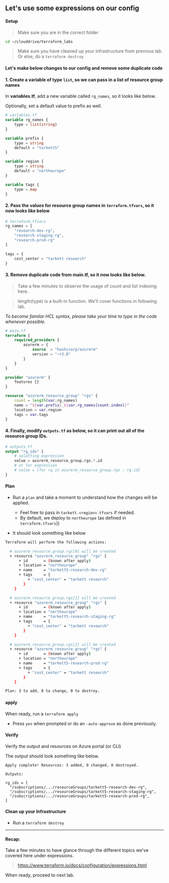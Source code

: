## Let's use some expressions on our config

#### Setup

> Make sure you are in the correct folder

```bash
cd ~/clouddrive/terraform_labs
```

> Make sure you have cleaned up your infrastructure from previous lab. Or else, do a `terraform destroy`

#### Let's make below changes to our config and remove some duplicate code

#### 1. Create a variable of type `list`, so we can pass in a list of resource group names

In **variables.tf**, add a new variable called `rg_names`, so it looks like below.  

Optionally, set a default value to prefix as well.

```terraform
# variables.tf
variable rg_names {
    type = list(string)    
}

variable prefix {
    type = string
    default = "tarkett5"
}

variable region {           
    type = string
    default = "northeurope"
}

variable tags {
    type = map          
}
```

#### 2. Pass the values for resource group names in `terraform.tfvars`, so it now looks like below

```terraform
# terraform.tfvars
rg_names = [
    "research-dev-rg",
    "research-staging-rg",
    "research-prod-rg"
]

tags = {  
    cost_center = "tarkett research"    
} 
```

#### 3. Remove duplicate code from main.tf, so it now looks like below.

> Take a few minutes to observe the usage of count and list indexing here.

> length(type) is a built-in function. We'll cover functions in following lab. 


_To become familar HCL syntax, please take your time to type in the code whenever possible._

```terraform
# main.tf
terraform {
    required_providers {
        azurerm = {
            source  = "hashicorp/azurerm"
            version = "~>3.0"
        }
    }
}

provider "azurerm" {
    features {}    
}

resource "azurerm_resource_group" "rgs" {  
    count = length(var.rg_names)
    name = "${var.prefix}_${var.rg_names[count.index]}"
    location = var.region
    tags = var.tags
}
```

#### 4. Finally, modify `outputs.tf` as below, so it can print out all of the resource group IDs.

```terraform
# outputs.tf
output "rg_ids" {    
    # splatting expression
    value = azurerm_resource_group.rgs.*.id   
    # or for expression
    # value = [for rg in azurerm_resource_group.rgs : rg.id]     
}
```

#### Plan

* Run a `plan` and take a moment to understand how the changes will be applied. 

    * Feel free to pass in `tarkett.<region>.tfvars` if needed. 
    * By default, we deploy to `northeurope` (as defined in `terraform.tfvars`))

* It should look something like below

```bash
Terraform will perform the following actions:

  # azurerm_resource_group.rgs[0] will be created
  + resource "azurerm_resource_group" "rgs" {
      + id       = (known after apply)
      + location = "northeurope"
      + name     = "tarkett5-research-dev-rg"
      + tags     = {
          + "cost_center" = "tarkett research"
        }
    }

  # azurerm_resource_group.rgs[1] will be created
  + resource "azurerm_resource_group" "rgs" {
      + id       = (known after apply)
      + location = "northeurope"
      + name     = "tarkett5-research-staging-rg"
      + tags     = {
          + "cost_center" = "tarkett research"
        }
    }

  # azurerm_resource_group.rgs[2] will be created
  + resource "azurerm_resource_group" "rgs" {
      + id       = (known after apply)
      + location = "northeurope"
      + name     = "tarkett5-research-prod-rg"
      + tags     = {
          + "cost_center" = "tarkett research"
        }
    }

Plan: 3 to add, 0 to change, 0 to destroy.

```

#### apply

When ready, run a `terraform apply`

* Press `yes` when prompted or do an `-auto-approve` as done previously.

#### Verify

Verify the output and resources on Azure portal (or CLI)

The output should look something like below.

```
Apply complete! Resources: 3 added, 0 changed, 0 destroyed.

Outputs:

rg_ids = [
  "/subscriptions/.../resourceGroups/tarkett5-research-dev-rg",
  "/subscriptions/.../resourceGroups/tarkett5-research-staging-rg",
  "/subscriptions/.../resourceGroups/tarkett5-research-prod-rg",
]
```

#### Clean up your Infrastructure

* Run a `terraform destroy`

---

#### Recap:

Take a few minutes to have glance through the different topics we've covered here under expressions.

> https://www.terraform.io/docs/configuration/expressions.html

When ready, proceed to next lab.
